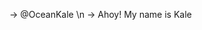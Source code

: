 -> @OceanKale \n
-> Ahoy! My name is Kale

<!---
OceanKale/OceanKale is a ✨ special ✨ repository because its `README.md` (this file) appears on your GitHub profile.
You can click the Preview link to take a look at your changes.
--->
